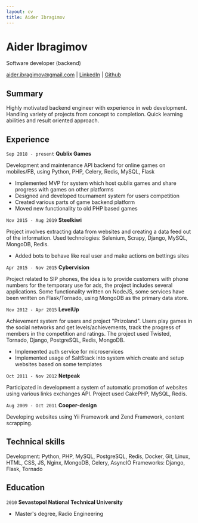 ```yaml
---
layout: cv
title: Aider Ibragimov
---
```

# Aider Ibragimov
Software developer (backend)

<div id="webaddress">
<a href="mailto:aider.ibragimov@gmail.com">aider.ibragimov@gmail.com</a> | <a href="http://linkedin.com/in/aideribragimov/">LinkedIn</a> | <a href="https://github.com/Ins1ne">Github</a>
</div>


## Summary

Highly motivated backend engineer with experience in web development. Handling variety of projects from concept to completion. Quick learning abilities and result oriented approach.


## Experience


`Sep 2018 - present`
__Qublix Games__ <!-- , [https://qublix.com](https://qublix.com) -->

Development and maintenance API backend for online games on mobiles/FB, using Python, PHP, Celery, Redis, MySQL, Flask

- Implemented MVP for system which host qublix games and share progress with games on other platforms
- Designed and developed tournament system for users competition
- Created various parts of game backend platform
- Moved new functionality to old PHP based games


`Nov 2015 - Aug 2019`
__Steelkiwi__ <!-- ,[https://steelkiwi.com](https://steelkiwi.com) -->

Project involves extracting data from websites and creating a data feed out of the information. Used technologies: Selenium, Scrapy, Django, MySQL, MongoDB, Redis.

- Added bots to behave like real user and make actions on bettings sites


`Apr 2015 - Nov 2015`
__Cybervision__ <!-- , [http://www.cybervisiontech.com](http://www.cybervisiontech.com) -->

Project related to SIP phones, the idea is to provide customers with phone numbers for the temporary use for ads, the project includes several applications. Some functionality written on NodeJS, some services have been written on Flask/Tornado, using MongoDB as the primary data store.


`Nov 2012 - Apr 2015`
__LevelUp__ <!-- , [https://levelupers.com](https://levelupers.com) -->

Achievement system for users and project "Prizoland". Users play games in the social networks and get levels/achievements, track the progress of members in the competition and ratings. The project used Twisted, Tornado, Django, PostgreSQL, Redis, MongoDB.

- Implemented auth service for microservices
- Implemented usage of SaltStack into system which create and setup websites based on some templates

`Oct 2011 - Nov 2012`
__Netpeak__ <!-- , [https://netpeak.group](https://netpeak.group) -->

Participated in development a system of automatic promotion of websites using various links exchanges API. Project used CakePHP, MySQL, Redis.


`Aug 2009 - Oct 2011`
__Cooper-design__

Developing websites using Yii Framework and Zend Framework, content scrapping.


## Technical skills

Development: Python, PHP, MySQL, PostgreSQL, Redis, Docker, Git, Linux, HTML, CSS, JS, Nginx, MongoDB, Celery, AsyncIO
Frameworks: Django, Flask, Tornado


## Education

`2010`
__Sevastopol National Technical University__
- Master's degree, Radio Engineering


<!-- ### Footer

Last updated: May 2022 -->
